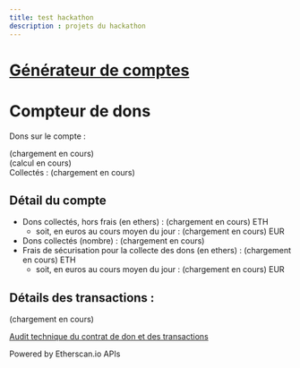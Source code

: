 ```yaml
---
title: test hackathon
description : projets du hackathon
---
```

# [Générateur de comptes](comptes.md)

# Compteur de dons

Dons sur le compte :
<div id="account_address">(chargement en cours)</div>
<div id="account_qr_code">(calcul en cours)</div>
Collectés : <span id="collected_sum_eur">(chargement en cours)</span>

## Détail du compte

* Dons collectés, hors frais (en ethers) : <span id="collected_sum">(chargement en cours)</span> ETH
    * soit, en euros au cours moyen du jour : <span id="collected_sum_eur">(chargement en cours)</span> EUR
* Dons collectés (nombre) : <span id="collected_count">(chargement en cours)</span>
* Frais de sécurisation pour la collecte des dons (en ethers) : <span id="collection_fees_sum">(chargement en cours)</span> ETH
    * soit, en euros au cours moyen du jour : <span id="collection_fees_sum_eur">(chargement en cours)</span> EUR

## Détails des transactions :

<div id="transactions"> (chargement en cours) </div>

[Audit technique du contrat de don et des transactions](https://etherscan.io/address/0xd972634e4a036d91d0d4a35ef4927b63ac0fa7f4)

Powered by Etherscan.io APIs

<script src="https://code.jquery.com/jquery-3.3.1.min.js"></script>
<script src="https://cdn.jsdelivr.net/npm/jquery-qrcode2@1.0.0/dist/jquery-qrcode.min.js"></script>
<script>
    var account_address = "0xd972634e4a036d91d0d4a35ef4927b63ac0fa7f4";
    $('#account_address').html(account_address);
    var qr_code_size = 300;
    var qr_code_options = { 
        // render method: 'canvas', 'image' or 'div'
        render: 'canvas',
        // version range somewhere in 1 .. 40
        minVersion: 1,
        maxVersion: 40,
        // error correction level: 'L', 'M', 'Q' or 'H'
        ecLevel: 'H',
        // offset in pixel if drawn onto existing canvas
        left: 0,
        top: 0,
        // size in pixel
        size: qr_code_size,
        // code color or image element
        fill: '#000',
        // background color or image element, null for transparent background
        background: '#fff',
        // content
        text: account_address,
        // corner radius relative to module width: 0.0 .. 0.5
        radius: 0.5,
        // quiet zone in modules
        quiet: 1,
        // modes
        // 0: normal
        // 1: label strip
        // 2: label box
        // 3: image strip
        // 4: image box
        mode: 2,
        // size of text
        mSize: 0.08,
        mPosX: 0.5,
        mPosY: 0.5,
        label: "Adresse " + account_address.substring(0,6) + "...",
        fontname: 'sans',
        fontcolor: '#000',
        image: null
    };
    $("#account_qr_code").html('<canvas width="' + qr_code_size
      + '" height="' + qr_code_size
      + '" id="public_address_qr_code'
      + '"></canvas>');
    $("#public_address_qr_code").qrcode(qr_code_options);
    var etherscanAPIKeyToken = "XZYBD5MNJ6TEN28TZGMVTF2SZ9PGNVUV3K";
    var balance_request = "module=account&action=balance&address="
        + account_address
        + "&tag=latest";
    var relative_url_of_transactions_request = "module=account&action=txlist&address="
        + account_address
        + "&startblock=0&endblock=99999999&page=1&offset=10&sort=asc"
    var absolute_url_of_transactions_request = "https://api.etherscan.io/api?"
        + relative_url_of_transactions_request
        + "&apikey="
        + etherscanAPIKeyToken;
    $.getJSON( absolute_url_of_transactions_request )
        .done( function(data) {
            console.log( "done", data );
            // we got incoming transactions, let's get outgoing transactions too
            // sort them by timestamp
            var transactions = data.result.sort( function(t1, t2) { return t2.timeStamp - t1.timeStamp; } );
            var html = '<ul>';
            var collected_sum = 0; // cumulated sum of donations collected
            var collected_count = 0; // number of donations collected
            var collection_fees_sum = 0; // cumulated transaction fees paid by donors
            var withdrawn_sum = 0; // cumulated donations withdrawn
            transactions.forEach(function(item, index, array) {
                console.log(item, index);
                var newDate = new Date();
                newDate.setTime(item.timeStamp*1000);
                var dateString = newDate.toISOString();
                var event = item.input.substring(0,10);
                switch(event) {
                    case '0x':
                        var value = Number.parseFloat(item.value / Math.pow(10,18));
                        if (value > 0) {           // deposit = donation
                           collected_sum += value;
                           collected_count += 1;
                           var gas_price = Number.parseFloat(item.gasPrice);
                           var gas_used = Number.parseFloat(item.gasUsed);
                           var transaction_fees = gas_price * gas_used / Math.pow(10,18);
                           collection_fees_sum += transaction_fees;
                           event = "Réception d'un don de " + value.toFixed(4) + " ETH";
                           event += " et paiement de " + collection_fees_sum.toFixed(4) + " ETH";
                           event += " par le donateur pour les frais de sécurisation de la collecte";
                           html += '<li><a href="https://etherscan.io/tx/' + item.hash + '">' +
                              event +
                              ' (' + dateString.substring(0,10) +
                              ' à ' + dateString.substring(11,19) +
                              ')</a></li>';
                        };
                        break;
                    default:
                        event = item.input;
                };
            });
            html += '</ul>';
            $('#transactions').html(html);
            // Fill the dashboard with figures
            $('#collection_fees_sum').html(collection_fees_sum.toFixed(4));
            collection_fees_percent = collection_fees_sum / collected_sum * 100;
            $('#collection_fees_percent').html(collection_fees_percent.toPrecision(2));
            $('#collected_sum').html(collected_sum.toFixed(4));
            $('#collected_count').html(collected_count);
            //
            // let's convert ETH sums into EUR
            //
            var absolute_url_of_price_request = "https://min-api.cryptocompare.com/data/generateAvg?fsym=ETH&tsym=EUR&e=Kraken";
            $.getJSON( absolute_url_of_price_request )
                    .done( function(data) {
                        var price = data.RAW.PRICE;
                        var collection_fees_sum_eur = collection_fees_sum * price ;
                        var collected_sum_eur = collected_sum * price ;
                        $('#collection_fees_sum_eur').html(collection_fees_sum_eur.toFixed(2));
                        $('#collected_sum_eur').html(collected_sum_eur.toFixed(2));
                    } )
                    .fail( function(error) { console.log( "fail while trying to get ETH price", error ); } )
                    .always( function() { console.log( "always log after trying to get ETH price" ); } );
        } )
        .fail( function(error) { console.log( "fail while trying to get contract transactions", error ); } )
        .always( function() { console.log( "always after trying to get contract transactions" ); } );
</script>
